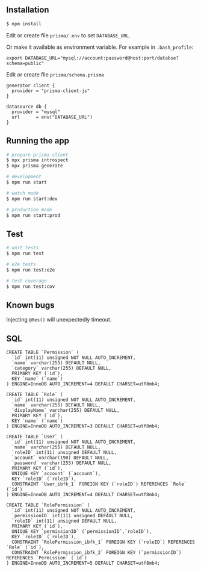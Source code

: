 
## Installation

```bash
$ npm install
```

Edit or create file `prisma/.env` to set `DATABASE_URL`.

Or make it available as environment variable. For example in `.bash_profile`:
```
export DATABASE_URL="mysql://account:password@host:port/databse?schema=public"
```

Edit or create file `prisma/schema.prisma`
```
generator client {
  provider = "prisma-client-js"
}

datasource db {
  provider = "mysql"
  url      = env("DATABASE_URL")
}
```

## Running the app

```bash
# prepare prisma client
$ npx prisma introspect
$ npx prisma generate

# development
$ npm run start

# watch mode
$ npm run start:dev

# production mode
$ npm run start:prod

```

## Test

```bash
# unit tests
$ npm run test

# e2e tests
$ npm run test:e2e

# test coverage
$ npm run test:cov
```

## Known bugs
Injecting `@Res()` will unexpectedly timeout.


## SQL
```
CREATE TABLE `Permission` (
  `id` int(11) unsigned NOT NULL AUTO_INCREMENT,
  `name` varchar(255) DEFAULT NULL,
  `category` varchar(255) DEFAULT NULL,
  PRIMARY KEY (`id`),
  KEY `name` (`name`)
) ENGINE=InnoDB AUTO_INCREMENT=4 DEFAULT CHARSET=utf8mb4;

CREATE TABLE `Role` (
  `id` int(11) unsigned NOT NULL AUTO_INCREMENT,
  `name` varchar(255) DEFAULT NULL,
  `displayName` varchar(255) DEFAULT NULL,
  PRIMARY KEY (`id`),
  KEY `name` (`name`)
) ENGINE=InnoDB AUTO_INCREMENT=3 DEFAULT CHARSET=utf8mb4;

CREATE TABLE `User` (
  `id` int(11) unsigned NOT NULL AUTO_INCREMENT,
  `name` varchar(255) DEFAULT NULL,
  `roleID` int(11) unsigned DEFAULT NULL,
  `account` varchar(190) DEFAULT NULL,
  `password` varchar(255) DEFAULT NULL,
  PRIMARY KEY (`id`),
  UNIQUE KEY `account` (`account`),
  KEY `roleID` (`roleID`),
  CONSTRAINT `User_ibfk_1` FOREIGN KEY (`roleID`) REFERENCES `Role` (`id`)
) ENGINE=InnoDB AUTO_INCREMENT=4 DEFAULT CHARSET=utf8mb4;

CREATE TABLE `RolePermission` (
  `id` int(11) unsigned NOT NULL AUTO_INCREMENT,
  `permissionID` int(11) unsigned DEFAULT NULL,
  `roleID` int(11) unsigned DEFAULT NULL,
  PRIMARY KEY (`id`),
  UNIQUE KEY `permissionID` (`permissionID`,`roleID`),
  KEY `roleID` (`roleID`),
  CONSTRAINT `RolePermission_ibfk_1` FOREIGN KEY (`roleID`) REFERENCES `Role` (`id`),
  CONSTRAINT `RolePermission_ibfk_2` FOREIGN KEY (`permissionID`) REFERENCES `Permission` (`id`)
) ENGINE=InnoDB AUTO_INCREMENT=5 DEFAULT CHARSET=utf8mb4;

```
